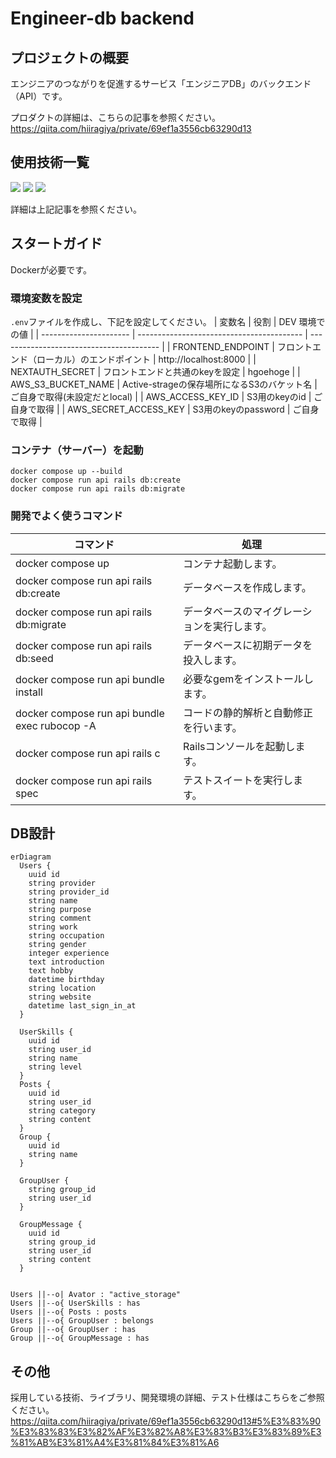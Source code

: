 # Engineer-db backend

## プロジェクトの概要
エンジニアのつながりを促進するサービス「エンジニアDB」のバックエンド（API）です。

プロダクトの詳細は、こちらの記事を参照ください。
https://qiita.com/hiiragiya/private/69ef1a3556cb63290d13

## 使用技術一覧

<img src="https://img.shields.io/badge/-Rails-CC0000.svg?logo=rubyonrails&style=flat">
<img src="https://img.shields.io/badge/-PostgreSQL-336791.svg?logo=postgresql&style=flat">
<img src="https://img.shields.io/badge/-Docker-EEE.svg?logo=docker&style=flat">

詳細は上記記事を参照ください。

## スタートガイド
Dockerが必要です。

### 環境変数を設定
`.env`ファイルを作成し、下記を設定してください。
| 変数名                 | 役割                                      | DEV 環境での値                           |
| ---------------------- | ----------------------------------------- | ---------------------------------------- |
| FRONTEND_ENDPOINT    | フロントエンド（ローカル）のエンドポイント | http://localhost:8000    |
| NEXTAUTH_SECRET       | フロントエンドと共通のkeyを設定   | hgoehoge   |
| AWS_S3_BUCKET_NAME     | Active-strageの保存場所になるS3のバケット名 | ご自身で取得(未設定だとlocal)      |
| AWS_ACCESS_KEY_ID     | S3用のkeyのid | ご自身で取得      |
| AWS_SECRET_ACCESS_KEY     |  S3用のkeyのpassword | ご自身で取得      |

### コンテナ（サーバー）を起動
~~~
docker compose up --build
docker compose run api rails db:create
docker compose run api rails db:migrate
~~~

### 開発でよく使うコマンド
| コマンド                 | 処理                       |
| ---------------------- | -------------------------- |
| docker compose up | コンテナ起動します。 |
| docker compose run api rails db:create | データベースを作成します。 |
| docker compose run api rails db:migrate | データベースのマイグレーションを実行します。 |
| docker compose run api rails db:seed | データベースに初期データを投入します。 |
| docker compose run api bundle install | 必要なgemをインストールします。 |
| docker compose run api bundle exec rubocop -A | コードの静的解析と自動修正を行います。 |
| docker compose run api rails c | Railsコンソールを起動します。 |
| docker compose run api rails spec | テストスイートを実行します。 |

## DB設計
```mermaid
erDiagram
  Users {
    uuid id
    string provider
    string provider_id
    string name
    string purpose
    string comment
    string work
    string occupation
    string gender
    integer experience
    text introduction
    text hobby
    datetime birthday
    string location
    string website
    datetime last_sign_in_at
  }

  UserSkills {
    uuid id
    string user_id
    string name
    string level
  }
  Posts {
    uuid id
    string user_id
    string category
    string content
  }
  Group {
    uuid id
    string name
  }

  GroupUser {
    string group_id
    string user_id
  }

  GroupMessage {
    uuid id
    string group_id
    string user_id
    string content
  }


Users ||--o| Avator : "active_storage"
Users ||--o{ UserSkills : has
Users ||--o{ Posts : posts
Users ||--o{ GroupUser : belongs
Group ||--o{ GroupUser : has
Group ||--o{ GroupMessage : has
```

## その他

採用している技術、ライブラリ、開発環境の詳細、テスト仕様はこちらをご参照ください。
https://qiita.com/hiiragiya/private/69ef1a3556cb63290d13#5%E3%83%90%E3%83%83%E3%82%AF%E3%82%A8%E3%83%B3%E3%83%89%E3%81%AB%E3%81%A4%E3%81%84%E3%81%A6